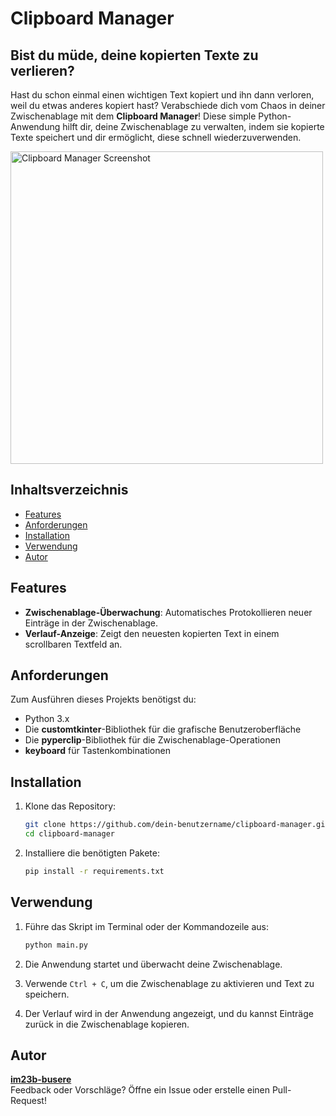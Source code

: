 
# Clipboard Manager

## Bist du müde, deine kopierten Texte zu verlieren?

Hast du schon einmal einen wichtigen Text kopiert und ihn dann verloren, weil du etwas anderes kopiert hast? Verabschiede dich vom Chaos in deiner Zwischenablage mit dem **Clipboard Manager**! Diese simple Python-Anwendung hilft dir, deine Zwischenablage zu verwalten, indem sie kopierte Texte speichert und dir ermöglicht, diese schnell wiederzuverwenden.


<img src="https://github.com/user-attachments/assets/14a2ce2b-96dc-42f2-91d6-71d67eaaf75a" alt="Clipboard Manager Screenshot" width="500"/>




## Inhaltsverzeichnis

- [Features](#features)
- [Anforderungen](#anforderungen)
- [Installation](#installation)
- [Verwendung](#verwendung)
- [Autor](#autor)

## Features

- **Zwischenablage-Überwachung**: Automatisches Protokollieren neuer Einträge in der Zwischenablage.
- **Verlauf-Anzeige**: Zeigt den neuesten kopierten Text in einem scrollbaren Textfeld an.

## Anforderungen

Zum Ausführen dieses Projekts benötigst du:

- Python 3.x
- Die **customtkinter**-Bibliothek für die grafische Benutzeroberfläche
- Die **pyperclip**-Bibliothek für die Zwischenablage-Operationen
- **keyboard** für Tastenkombinationen

## Installation

1. Klone das Repository:
   ```bash
   git clone https://github.com/dein-benutzername/clipboard-manager.git
   cd clipboard-manager
   ```

2. Installiere die benötigten Pakete:
   ```bash
   pip install -r requirements.txt
   ```

## Verwendung

1. Führe das Skript im Terminal oder der Kommandozeile aus:
   ```bash
   python main.py
   ```

2. Die Anwendung startet und überwacht deine Zwischenablage.
3. Verwende `Ctrl + C`, um die Zwischenablage zu aktivieren und Text zu speichern.
4. Der Verlauf wird in der Anwendung angezeigt, und du kannst Einträge zurück in die Zwischenablage kopieren.

## Autor

**[im23b-busere](https://github.com/im23b-busere)**  
Feedback oder Vorschläge? Öffne ein Issue oder erstelle einen Pull-Request!
